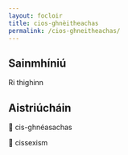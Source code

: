 ```yaml
---
layout: focloir
title: cios-ghnèitheachas
permalink: /cios-ghneitheachas/
---
```


## Sainmhíniú

Ri thighinn

## Aistriúcháin

&#x1f3f4;&#xe0067;&#xe0062;&#xe0073;&#xe0063;&#xe0074;&#xe007f; cis-ghnéasachas

&#x1f3f4;&#xe0067;&#xe0062;&#xe0065;&#xe006e;&#xe0067;&#xe007f; cissexism
